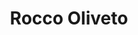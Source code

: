 ---
# Display name
title: Rocco Oliveto

# Full name (for SEO)
first_name: Rocco
last_name: Oliveto

# Username (this should match the folder name)
authors:
  - oliveto

# Is this the primary user of the site?
superuser: false

# Role/position
role: Full Professor


# Social/Academic Networking
# For available icons, see: https://docs.hugoblox.com/getting-started/page-builder/#icons
#   For an email link, use "fas" icon pack, "envelope" icon, and a link in the
#   form "mailto:your-email@example.com" or "#contact" for contact widget.
social:
  - icon: envelope
    icon_pack: fas
    link: 'mailto:rocco.oliveto@unimol.it'
  - icon: twitter
    icon_pack: fab
    link: https://twitter.com/roccooliveto
  - icon: google-scholar
    icon_pack: ai
    link: https://scholar.google.com/citations?user%253D_VFnByMAAAAJ%2526hl%253Den
  - icon: github
    icon_pack: fab
    link: http://docenti.unimol.it/index.php?u%253Drocco.oliveto
# Link to a PDF of your resume/CV from the About widget.
# To enable, copy your resume/CV to `static/files/cv.pdf` and uncomment the lines below.
# - icon: cv
#   icon_pack: ai
#   link: files/cv.pdf

# Enter email to display Gravatar (if Gravatar enabled in Config)
email: ''

# Organizational groups that you belong to (for People widget)
#   Set this to `[]` or comment out if you are not using People widget.
user_groups:
  - Università degli Studi del Molise
---